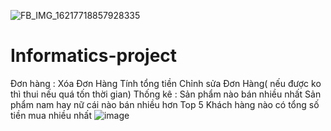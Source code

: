 ![FB_IMG_16217718857928335](https://github.com/DEkevil/Informatics-project/assets/87647901/31dec9e5-874b-41f6-ac29-26f0f8b87fa9)
# Informatics-project
Đơn hàng : 
Xóa Đơn Hàng
Tính tổng tiền
Chỉnh sửa Đơn Hàng( nếu được ko thì thui nếu quá tốn thời gian)
Thống kê :
Sản phẩm nào bán nhiều nhất 
Sản phẩm nam hay nữ cái nào bán nhiều hơn 
Top 5 Khách hàng nào có tổng số tiền mua nhiều nhất
  ![image](https://github.com/DEkevil/Informatics-project/assets/148349855/357b1638-7bcb-4edd-b2ba-b756ff1dc4da)

